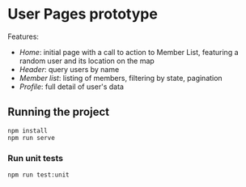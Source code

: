 # User Pages prototype

Features:
- *Home*: initial page with a call to action to Member List, featuring a random user and its location on the map
- *Header*: query users by name
- *Member list*: listing of members, filtering by state, pagination
- *Profile*: full detail of user's data

## Running the project
```
npm install
npm run serve
```

### Run unit tests
```
npm run test:unit
```

